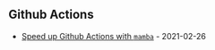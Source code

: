 ## Github Actions

* [Speed up Github Actions with `mamba`](https://cheginit.github.io/til/github_actions/mamba.html) - 2021-02-26
